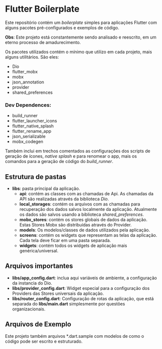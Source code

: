 # Flutter Boilerplate

Este repositório contém um *boilerplate* simples para aplicações Flutter com alguns pacotes pré-configurados e exemplos de código.

**Obs**: Este projeto está constantemente sendo analisado e reescrito, em um eterno processo de amadurecimento.

Os pacotes utilizados contém o mínimo que utilizo em cada projeto, mais alguns utilitários. São eles:

 - Dio
 - flutter_mobx
 - mobx
 - json_annotation
 - provider
 - shared_preferences

### Dev Dependences:

- build_runner
- flutter_launcher_icons
- flutter_native_splash
- flutter_rename_app
- json_serializable
- mobx_codegen

Também inclui em trechos comentados as configurações dos scripts de geração de ícones, *native splash* e para renomear o app, mais os comandos para a geração de código do *build_runner*.

## Estrutura de pastas

- **libs**: pasta principal da aplicação.
	- **api**: contém as classes com as chamadas de Api. As chamadas da API são realizadas através da biblioteca *Dio*.
	- **local_storages**: contém os arquivos com as chamadas para recuperação dos dados salvos localmente da aplicação. Atualmente os dados são salvos usando a biblioteca *shared_preferences*.
	- **mobx_stores**: contém os stores globais de dados da aplicação. Estas Stores Mobx são distribuídas através do Provider.
	- **models**: Os modelos/classes de dados utilizados pela aplicação.
	- **screens**: contém os widgets que representam as telas da aplicação. Cada tela deve ficar em uma pasta separada.
	- **widgets**: contém todos os widgets de aplicação mais genérica/universal.

## Arquivos importantes

- **libs/app_config.dart**: inclua aqui variáveis de ambiente, a configuração da instancia do Dio.
- **libs/provider_config.dart**: Widget especial para a configuração dos Providers das Stores universais da aplicação.
- **libs/router_config.dart**: Configuração de rotas da aplicação, que está separada do **libs/main.dart** simplesmente por questões organizacionais.

## Arquivos de Exemplo

Este projeto também arquivos *.dart.sample com modelos de como o código pode ser escrito e estruturado.

